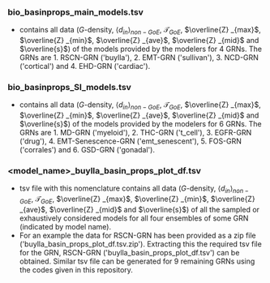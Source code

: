 ### bio_basinprops_main_models.tsv
- contains all data ($G$-density, $\langle d_{in} \rangle_{non-GoE}$, $\mathcal{T}_{GoE}$, $\overline{Z} _{max}$, $\overline{Z} _{min}$, $\overline{Z} _{ave}$, $\overline{Z} _{mid}$ and $\overline{s}$) of the models provided by the modelers for 4 GRNs. The GRNs are 1. RSCN-GRN 
 ('buylla'), 2. EMT-GRN ('sullivan'), 3. NCD-GRN ('cortical') and 4. EHD-GRN ('cardiac').
### bio_basinprops_SI_models.tsv
- contains all data ($G$-density, $\langle d_{in} \rangle_{non-GoE}$, $\mathcal{T}_{GoE}$, $\overline{Z} _{max}$, $\overline{Z} _{min}$, $\overline{Z} _{ave}$, $\overline{Z} _{mid}$ and $\overline{s}$) of the models provided by the modelers for 6 GRNs. The GRNs are 1. MD-GRN 
 ('myeloid'), 2. THC-GRN ('t_cell'), 3. EGFR-GRN ('drug'), 4. EMT-Senescence-GRN ('emt_senescent'), 5. FOS-GRN ('corrales') and 6. GSD-GRN ('gonadal').
### \<model_name\>_buylla_basin_props_plot_df.tsv
- tsv file with this nomenclature contains all data ($G$-density, $\langle d_{in} \rangle_{non-GoE}$, $\mathcal{T}_{GoE}$, $\overline{Z} _{max}$, $\overline{Z} _{min}$, $\overline{Z} _{ave}$, $\overline{Z} _{mid}$ and $\overline{s}$) of all the sampled or exhaustively considered models for all four ensembles of some GRN (indicated by model name).
- For an example the data for RSCN-GRN has been provided as a zip file ('buylla_basin_props_plot_df.tsv.zip'). Extracting this the required tsv file for the GRN, RSCN-GRN ('buylla_basin_props_plot_df.tsv') can be obtained. Similar tsv file can be generated for 9 remaining GRNs using the codes given in this repository.
